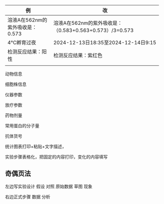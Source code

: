 | 例 | 改 |
|----|----|
| 溶液A在562nm的紫外吸收是：0.573 | 溶液A在562nm的紫外吸收是：（0.583+0.563+0.573）/3=0.573 |
| 4℃孵育过夜 | 2024-12-13日18:35至2024-12-14日9:15 |
| 检测反应结果：阳性 | 检测反应结果：紫红色 |
|  |  |

动物信息

细胞株信息

仪器参数

放疗参数

药物剂量

常用蛋白的分子量

抗体货号

统计图表打印+粘贴+文字描述，

实验步骤表格化，把固定的内容打印，变化的内容填写

## 奇偶页法

左边写实验设计 假设 对照 原始数据 草图 现象

右边正式步骤 数据 分析
